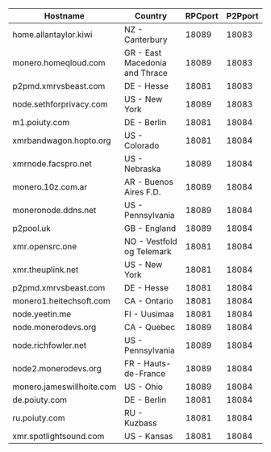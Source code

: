 Hostname | Country | RPCport | P2Pport
--- | --- | --- | ---
home.allantaylor.kiwi | NZ - Canterbury | 18089 | 18083
monero.homeqloud.com | GR - East Macedonia and Thrace | 18089 | 18083
p2pmd.xmrvsbeast.com | DE - Hesse | 18081 | 18083
node.sethforprivacy.com | US - New York | 18089 | 18083
m1.poiuty.com | DE - Berlin | 18081 | 18084
xmrbandwagon.hopto.org | US - Colorado | 18081 | 18084
xmrnode.facspro.net | US - Nebraska | 18089 | 18084
monero.10z.com.ar | AR - Buenos Aires F.D. | 18089 | 18084
moneronode.ddns.net | US - Pennsylvania | 18089 | 18084
p2pool.uk | GB - England | 18089 | 18084
xmr.opensrc.one | NO - Vestfold og Telemark | 18081 | 18084
xmr.theuplink.net | US - New York | 18081 | 18084
p2pmd.xmrvsbeast.com | DE - Hesse | 18081 | 18084
monero1.heitechsoft.com | CA - Ontario | 18081 | 18084
node.yeetin.me | FI - Uusimaa | 18081 | 18084
node.monerodevs.org | CA - Quebec | 18089 | 18084
node.richfowler.net | US - Pennsylvania | 18089 | 18084
node2.monerodevs.org | FR - Hauts-de-France | 18089 | 18084
monero.jameswillhoite.com | US - Ohio | 18089 | 18084
de.poiuty.com | DE - Berlin | 18081 | 18084
ru.poiuty.com | RU - Kuzbass | 18081 | 18084
xmr.spotlightsound.com | US - Kansas | 18081 | 18084
